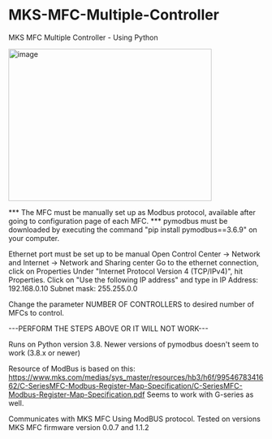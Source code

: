 # MKS-MFC-Multiple-Controller
MKS MFC Multiple Controller - Using Python

<img width="400" height="300" alt="image" src="https://github.com/user-attachments/assets/c2b1a884-ac4f-45c7-be1f-0d353b56a6fb" />

*** The MFC must be manually set up as Modbus protocol, available after going to configuration page of each MFC. ***
pymodbus must be downloaded by executing the command "pip install pymodbus==3.6.9" on your computer.

Ethernet port must be set up to be manual
Open Control Center -> Network and Internet -> Network and Sharing center
Go to the ethernet connection, click on Properties
Under "Internet Protocol Version 4 (TCP/IPv4)", hit Properties.
Click on "Use the following IP address" and type in
IP Address: 192.168.0.10
Subnet mask: 255.255.0.0

Change the parameter NUMBER OF CONTROLLERS to desired number of MFCs to control.

---PERFORM THE STEPS ABOVE OR IT WILL NOT WORK---

Runs on Python version 3.8.
Newer versions of pymodbus doesn't seem to work (3.8.x or newer)

Resource of ModBus is based on this: https://www.mks.com/medias/sys_master/resources/hb3/h6f/9954678341662/C-SeriesMFC-Modbus-Register-Map-Specification/C-SeriesMFC-Modbus-Register-Map-Specification.pdf
Seems to work with G-series as well.

Communicates with MKS MFC Using ModBUS protocol.
Tested on versions MKS MFC firmware version 0.0.7 and 1.1.2
